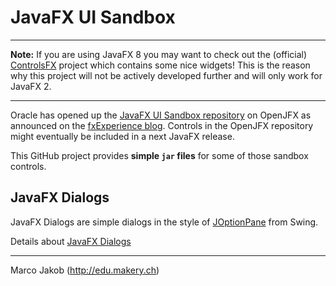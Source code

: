 # JavaFX UI Sandbox #

---
**Note:** If you are using JavaFX 8 you may want to check out the (official) [ControlsFX](http://fxexperience.com/controlsfx/) project which contains some nice widgets!
This is the reason why this project will not be actively developed further and will only work for JavaFX 2.

---


Oracle has opened up the [JavaFX UI Sandbox repository](http://hg.openjdk.java.net/openjfx/sandbox-8/controls/rt) on OpenJFX as announced on the [fxExperience blog](http://fxexperience.com/2012/10/announcing-the-javafx-ui-controls-sandbox/). 
Controls in the OpenJFX repository might eventually be included in a next JavaFX release.

This GitHub project provides **simple `jar` files** for some of those sandbox controls.

## JavaFX Dialogs ##
JavaFX Dialogs are simple dialogs in the style of [JOptionPane](http://docs.oracle.com/javase/tutorial/uiswing/components/dialog.html) from Swing.

Details about [JavaFX Dialogs](https://github.com/marcojakob/javafx-ui-sandbox/tree/master/javafx-dialogs)

---
Marco Jakob (http://edu.makery.ch)
